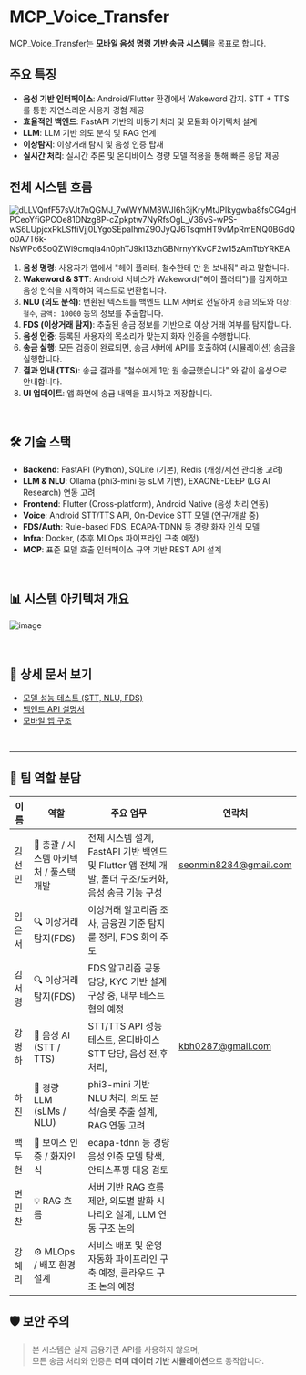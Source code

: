 # MCP_Voice_Transfer

MCP_Voice_Transfer는 **모바일 음성 명령 기반 송금 시스템**을 목표로 합니다.  

## 주요 특징

* **음성 기반 인터페이스**: Android/Flutter 환경에서 Wakeword 감지. STT + TTS를 통한 자연스러운 사용자 경험 제공
* **효율적인 백엔드**: FastAPI 기반의 비동기 처리 및 모듈화 아키텍처 설계
* **LLM**: LLM 기반 의도 분석 및 RAG 연계
* **이상탐지**: 이상거래 탐지 및 음성 인증 탑재
* **실시간 처리**: 실시간 추론 및 온디바이스 경량 모델 적용을 통해 빠른 응답 제공


## 전체 시스템 흐름 
![dLLVQnfF57sVJt7nQGMJ_7wlWYMM8WJI6h3jKryMtJPIkygwba8fsCG4gHPCeoYfiGPCOe81DNzg8P-cZpkptw7NyRfsOgL_V36vS-wPS-wS6LUpjcxPkLSffiVjj0LYgoSEpaIhmZ9OJyQJ6TsqmHT9vMpRmENQ0BGdQo0A7T6k-NsWPo6SoQZWi9cmqia4n0phTJ9kI13zhGBNrnyYKvCF2w15zAmTtbYRKEA](https://github.com/user-attachments/assets/50a5d7e4-082b-4570-92b2-db86f93f86d5)
1.  **음성 명령**: 사용자가 앱에서 "헤이 플러터, 철수한테 만 원 보내줘" 라고 말합니다.
2.  **Wakeword & STT**: Android 서비스가 Wakeword("헤이 플러터")를 감지하고 음성 인식을 시작하여 텍스트로 변환합니다.
3.  **NLU (의도 분석)**: 변환된 텍스트를 백엔드 LLM 서버로 전달하여 `송금` 의도와 `대상: 철수`, `금액: 10000` 등의 정보를 추출합니다.
4.  **FDS (이상거래 탐지)**: 추출된 송금 정보를 기반으로 이상 거래 여부를 탐지합니다.
5.  **음성 인증**: 등록된 사용자의 목소리가 맞는지 화자 인증을 수행합니다.
6.  **송금 실행**: 모든 검증이 완료되면, 송금 서버에 API를 호출하여 (시뮬레이션) 송금을 실행합니다.
7.  **결과 안내 (TTS)**: 송금 결과를 "철수에게 1만 원 송금했습니다" 와 같이 음성으로 안내합니다.
8.  **UI 업데이트**: 앱 화면에 송금 내역을 표시하고 저장합니다.

</br>


## 🛠️ 기술 스택

* **Backend**: FastAPI (Python), SQLite (기본), Redis (캐싱/세션 관리용 고려)
* **LLM & NLU**: Ollama (phi3-mini 등 sLM 기반), EXAONE-DEEP (LG AI Research) 연동 고려
* **Frontend**: Flutter (Cross-platform), Android Native (음성 처리 연동)
* **Voice**: Android STT/TTS API, On-Device STT 모델 (연구/개발 중)
* **FDS/Auth**: Rule-based FDS, ECAPA-TDNN 등 경량 화자 인식 모델
* **Infra**: Docker, (추후 MLOps 파이프라인 구축 예정)
* **MCP**: 표준 모델 호출 인터페이스 규약 기반 REST API 설계

</br>

## 📊 시스템 아키텍처 개요
![image](https://github.com/user-attachments/assets/719b81a1-08b0-47b4-9286-baf9e49149e6)


</br>

## 📑 상세 문서 보기

- [모델 성능 테스트 (STT, NLU, FDS)](./backend/README.md)
- [백엔드 API 설명서](./backend/README.md)
- [모바일 앱 구조](./frontend/README.md)


</br>



---

## 👥 팀 역할 분담

| 이름     | 역할                        | 주요 업무                                                                | 연락처 | 
|----------|-----------------------------|----------------------------------------------------------------------------------------|--|
| 김선민   | 🧭 총괄 / 시스템 아키텍처 / 풀스택 개발  | 전체 시스템 설계, FastAPI 기반 백엔드 및 Flutter 앱 전체 개발, 폴더 구조/도커화, 음성 송금 기능 구성 |seonmin8284@gmail.com|
| 임은서   | 🔍 이상거래탐지(FDS)         | 이상거래 알고리즘 조사, 금융권 기준 탐지 룰 정리, FDS 회의 주도                      ||
| 김서령   | 🔍 이상거래탐지(FDS)         | FDS 알고리즘 공동 담당, KYC 기반 설계 구상 중, 내부 테스트 협의 예정                 ||
| 강병하   | 🧠 음성 AI (STT / TTS)   | STT/TTS API 성능 테스트, 온디바이스 STT 담당, 음성 전,후처리,                       |kbh0287@gmail.com|
| 하진     | 🤖 경량 LLM (sLMs / NLU)     | phi3-mini 기반 NLU 처리, 의도 분석/슬롯 추출 설계, RAG 연동 고려                    ||
| 백두현   | 🔐 보이스 인증 / 화자인식    | ecapa-tdnn 등 경량 음성 인증 모델 탐색, 안티스푸핑 대응 검토                         ||
| 변민찬   | 💡 RAG 흐름  | 서버 기반 RAG 흐름 제안, 의도별 발화 시나리오 설계, LLM 연동 구조 논의              ||
| 강혜리   | ⚙️ MLOps / 배포 환경 설계   | 서비스 배포 및 운영 자동화 파이프라인 구축 예정, 클라우드 구조 논의 예정             ||



## 🛡️ 보안 주의

> 본 시스템은 실제 금융기관 API를 사용하지 않으며,  
> 모든 송금 처리와 인증은 **더미 데이터 기반 시뮬레이션**으로 동작합니다.
